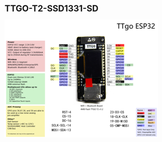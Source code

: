 # TTGO-T2-SSD1331-SD



![image](https://github.com/LilyGO/TTGO-T2-ESP32/blob/master/TTGO%20T2.jpg)

